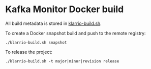 # Kafka Monitor Docker build
All build metadata is stored in [klarrio-build.sh](klarrio-build.sh).

To create a Docker snapshot build and push to the remote registry:
```
./klarrio-build.sh snapshot
```

To release the project:
```
./klarrio-build.sh -t major|minor|revision release
```
